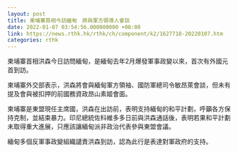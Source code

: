 ```yaml
---
layout: post
title: 柬埔寨首相今訪緬甸　將與軍方領導人會談
date: 2022-01-07 03:54:56.000000000 +08:00
link: https://news.rthk.hk/rthk/ch/component/k2/1627718-20220107.htm
categories: rthk
---
```


柬埔寨首相洪森今日訪問緬甸，是緬甸去年2月爆發軍事政變以來，首次有外國元首到訪。

柬埔寨外交部表示，洪森將會與緬甸軍方領袖、國防軍總司令敏昂萊會談，但未有提及會與被扣押的前國務資政昂山素姬會面。

柬埔寨是東盟現任主席國，洪森在出訪前，表明支持緬甸的和平計劃，呼籲各方保持克制，並結束暴力。印尼總統佐科維多多日前與洪森通話後，表明若果和平計劃未取得重大進展，只應該讓緬甸派非政治代表參與東盟會議。

緬甸多個反軍事政變組織譴責洪森到訪，認為此行是表達對軍政府的支持。
